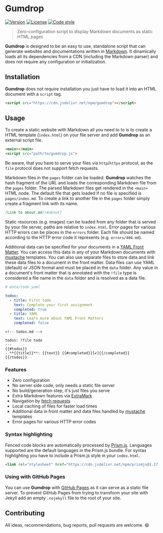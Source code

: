 # Gumdrop

[![Version][badge-version]](https://www.npmjs.com/package/gumdrop)
[![License][badge-license]](https://github.com/vimtaai/gumdrop/blob/master/LICENSE.md)
[![Code style][badge-style]](https://github.com/prettier/prettier)

> Zero-configuration script to display Markdown documents as static HTML pages

**Gumdrop** is designed to be an easy to use, standalone script that can generate websites and documentations written in [Markdown](https://daringfireball.net/projects/markdown/syntax). It dinamically loads all its dependencies from a CDN (including the Markdown parser) and does not require any configuration or initialization.

## Installation

**Gumdrop** does not require installation you just have to load it into an HTML document with a `script` tag.

```html
<script src="https://cdn.jsdelivr.net/npm/gumdrop"></script>
```

## Usage

To create a static website with Markdown all you need to to is to create a HTML template (`index.html`) on your file server and add **Gumdrop** as an external script file.

```html
<main></main>
<script src="path/to/gumdrop.js">
```

Be aware, that you have to serve your files via `http`/`https` protocol, as the `file` protocol does not support fetch requests.

Markdown files in the `pages` folder can be loaded. **Gumdrop** watches the hash fragment of the URL and loads the corresponding Markdown file from the `pages` folder. The parsed Markdown files get rendered in the `<main>` HTML node. The default file that gets loaded if no file is specified is `pages/index.md`. To create a link to another file in the `pages` folder simply create a fragment link with its name.

```md
[Link to about.md](#about)
```

Static resources (e.g. images) can be loaded from any folder that is served by your file server, paths are relative to `index.html`. Error pages for various HTTP errors can be places in the `errors` folder. Each file should be named according to the HTTP error code it represents (e.g. `errors/404.md`).

Additional data can be specified for your documents in a [YAML Front Matter](https://yaml.org/). You can access this data in any of your Markdown documents with [mustache](http://mustache.github.io/) templates. You can also use separate files to store data and link these data files to a document in the front matter. Data files can use YAML (default) or JSON format and must be placed in the `data` folder. Any value in a document's front matter that is annotated with the `!file` type is considered a file name in the `data` folder and is resolved as a data file.

```yaml
# data/todo.yaml

todos:
  - title: First todo
    text: Complete your first assignment
    completed: true
  - title: YAML
    text: Learn more about YAML Front Matters
    completed: false
```

```
<!-- todos.md -->

todos: !file todo
---
{{#todos}}
- **{{title}}**: {{text}} {{#completed}}[✔]{{/completed}}
{{/todos}}
```

### Features

- Zero configuration
- No server side code, only needs a static file server
- No build/generation step, it's just files you serve
- Extra Markdown features via [ExtraMark](https://github.com/vimtaai/extramark)
- Navigation by [fetch requests](https://developer.mozilla.org/en-US/docs/Web/API/Fetch_API)
- Local caching of files for faster load times
- Additional data in front matter and data files handled by [mustache](http://mustache.github.io/) templates
- Error pages for various HTTP error codes

### Syntax highlighting

Fenced code blocks are automatically processed by [Prism.js](https://prismjs.com/). Languages supported are the default languages in the Prism.js bundle. For syntax highlighting you have to include a Prism.js style in your `index.html`.

```html
<link rel="stylesheet" href="https://cdn.jsdelivr.net/npm/prismjs@1.17.1/themes/prism.css" />
```

### Using with GitHub Pages

You can use **Gumdrop** with [GitHub Pages](https://pages.github.com) as it can serve as a static file server. To prevent GitHub Pages from trying to transform your site with Jekyll add an empty `.nojekyll` file to the root of your site.

## Contributing

All ideas, recommendations, bug reports, pull requests are welcome. :smile:

[badge-version]: https://img.shields.io/npm/v/gumdrop.svg?style=flat-square
[badge-license]: https://img.shields.io/npm/l/gumdrop.svg?style=flat-square
[badge-style]: https://img.shields.io/badge/code_style-prettier-ff69b4.svg?style=flat-square
